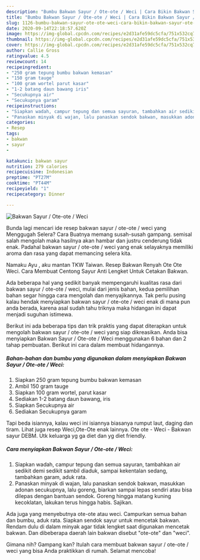 ```yaml
---
description: "Bumbu Bakwan Sayur / Ote-ote / Weci | Cara Bikin Bakwan Sayur / Ote-ote / Weci Yang Bisa Manjain Lidah"
title: "Bumbu Bakwan Sayur / Ote-ote / Weci | Cara Bikin Bakwan Sayur / Ote-ote / Weci Yang Bisa Manjain Lidah"
slug: 1126-bumbu-bakwan-sayur-ote-ote-weci-cara-bikin-bakwan-sayur-ote-ote-weci-yang-bisa-manjain-lidah
date: 2020-09-14T22:18:57.620Z
image: https://img-global.cpcdn.com/recipes/e2d31afe59dc5cfa/751x532cq70/bakwan-sayur-ote-ote-weci-foto-resep-utama.jpg
thumbnail: https://img-global.cpcdn.com/recipes/e2d31afe59dc5cfa/751x532cq70/bakwan-sayur-ote-ote-weci-foto-resep-utama.jpg
cover: https://img-global.cpcdn.com/recipes/e2d31afe59dc5cfa/751x532cq70/bakwan-sayur-ote-ote-weci-foto-resep-utama.jpg
author: Callie Gross
ratingvalue: 4.5
reviewcount: 14
recipeingredient:
- "250 gram tepung bumbu bakwan kemasan"
- "150 gram tauge"
- "100 gram wortel parut kasar"
- "1-2 batang daun bawang iris"
- "Secukupnya air"
- "Secukupnya garam"
recipeinstructions:
- "Siapkan wadah, campur tepung dan semua sayuran, tambahkan air sedikit demi sedikit sambil diaduk, sampai kekentalan sedang, tambahkan garam, aduk rata."
- "Panaskan minyak di wajan, lalu panaskan sendok bakwan, masukkan adonan secukupnya, lalu goreng, biarkan sampai lepas sendiri atau bisa dilepas dengan bantuan sendok. Goreng hingga matang kuning kecoklatan, lakukan terus hingga habis. Sajikan."
categories:
- Resep
tags:
- bakwan
- sayur
- 

katakunci: bakwan sayur  
nutrition: 279 calories
recipecuisine: Indonesian
preptime: "PT27M"
cooktime: "PT44M"
recipeyield: "1"
recipecategory: Dinner

---
```



![Bakwan Sayur / Ote-ote / Weci](https://img-global.cpcdn.com/recipes/e2d31afe59dc5cfa/751x532cq70/bakwan-sayur-ote-ote-weci-foto-resep-utama.jpg)

Bunda lagi mencari ide resep bakwan sayur / ote-ote / weci yang Menggugah Selera? Cara Buatnya memang susah-susah gampang. semisal salah mengolah maka hasilnya akan hambar dan justru cenderung tidak enak. Padahal bakwan sayur / ote-ote / weci yang enak selayaknya memiliki aroma dan rasa yang dapat memancing selera kita.

Namaku Ayu , aku mantan TKW Taiwan. Resep Bakwan Renyah Ote Ote Weci. Cara Membuat Centong Sayur Anti Lengket Untuk Cetakan Bakwan.

Ada beberapa hal yang sedikit banyak mempengaruhi kualitas rasa dari bakwan sayur / ote-ote / weci, mulai dari jenis bahan, kedua pemilihan bahan segar hingga cara mengolah dan menyajikannya. Tak perlu pusing kalau hendak menyiapkan bakwan sayur / ote-ote / weci enak di mana pun anda berada, karena asal sudah tahu triknya maka hidangan ini dapat menjadi suguhan istimewa.


Berikut ini ada beberapa tips dan trik praktis yang dapat diterapkan untuk mengolah bakwan sayur / ote-ote / weci yang siap dikreasikan. Anda bisa menyiapkan Bakwan Sayur / Ote-ote / Weci menggunakan 6 bahan dan 2 tahap pembuatan. Berikut ini cara dalam membuat hidangannya.

<!--inarticleads1-->

##### Bahan-bahan dan bumbu yang digunakan dalam menyiapkan Bakwan Sayur / Ote-ote / Weci:

1. Siapkan 250 gram tepung bumbu bakwan kemasan
1. Ambil 150 gram tauge
1. Siapkan 100 gram wortel, parut kasar
1. Sediakan 1-2 batang daun bawang, iris
1. Siapkan Secukupnya air
1. Sediakan Secukupnya garam


Tapi beda isiannya, kalau weci ini isiannya biasanya rumput laut, daging dan tiram. Lihat juga resep Weci,Ote-Ote enak lainnya. Ote ote - Weci - Bakwan sayur DEBM. Utk keluarga yg ga diet dan yg diet friendly. 

<!--inarticleads2-->

##### Cara menyiapkan Bakwan Sayur / Ote-ote / Weci:

1. Siapkan wadah, campur tepung dan semua sayuran, tambahkan air sedikit demi sedikit sambil diaduk, sampai kekentalan sedang, tambahkan garam, aduk rata.
1. Panaskan minyak di wajan, lalu panaskan sendok bakwan, masukkan adonan secukupnya, lalu goreng, biarkan sampai lepas sendiri atau bisa dilepas dengan bantuan sendok. Goreng hingga matang kuning kecoklatan, lakukan terus hingga habis. Sajikan.


Ada juga yang menyebutnya ote-ote atau weci. Campurkan semua bahan dan bumbu, aduk rata. Siapkan sendok sayur untuk mencetak bakwan. Rendam dulu di dalam minyak agar tidak lengket saat digunakan mencetak bakwan. Dan dibeberapa daerah lain bakwan disebut &#34;ote-ote&#34; dan &#34;weci&#34;. 

Gimana nih? Gampang kan? Itulah cara membuat bakwan sayur / ote-ote / weci yang bisa Anda praktikkan di rumah. Selamat mencoba!
